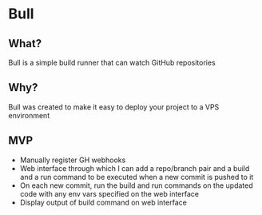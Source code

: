 # Bull

## What?
Bull is a simple build runner that can watch GitHub repositories

## Why?
Bull was created to make it easy to deploy your project to a VPS environment

## MVP
- Manually register GH webhooks
- Web interface through which I can add a repo/branch pair and a build and a run command to be executed when
a new commit is pushed to it
- On each new commit, run the build and run commands on the updated code with any env vars specified on the web interface
- Display output of build command on web interface
